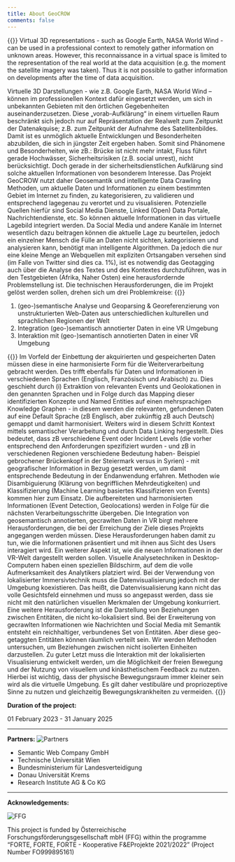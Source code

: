 ```yaml
---
title: About GeoCROW
comments: false
---
```


{{<justify>}}
Virtual 3D representations - such as Google Earth, NASA World Wind - can be used in a professional context to remotely gather information on unknown areas. However, this reconnaissance in a virtual space is limited to the representation of the real world at the data acquisition (e.g. the moment the satellite imagery was taken). Thus it is not possible to gather information on developments after the time of data acquisition.

Virtuelle 3D Darstellungen - wie z.B. Google Earth, NASA World Wind – können
im professionellen Kontext dafür eingesetzt werden, um sich in unbekannten
Gebieten mit den örtlichen Gegebenheiten auseinanderzusetzen. Diese
„vorab-Aufklärung“ in einem virtuellen Raum beschränkt sich jedoch nur auf
Repräsentation der Realwelt zum Zeitpunkt der Datenakquise; z.B. zum Zeitpunkt
der Aufnahme des Satellitenbildes. Damit ist es unmöglich aktuelle
Entwicklungen und Besonderheiten abzubilden, die sich in jüngster Zeit ergeben
haben. Somit sind Phänomene und Besonderheiten, wie zB.: Brücke ist nicht mehr
intakt, Fluss führt gerade Hochwässer, Sicherheitsrisiken (z.B. social
unrest), nicht berücksichtigt. Doch gerade in der sicherheitsdienstlichen
Aufklärung sind solche aktuellen Informationen von besonderem Interesse. Das
Projekt GeoCROW nutzt daher Geosemantik und intelligente Data Crawling
Methoden, um aktuelle Daten und Informationen zu einem bestimmten Gebiet im
Internet zu finden, zu kategorisieren, zu validieren und entsprechend
lagegenau zu verortet und zu visualisieren. Potenzielle Quellen hierfür sind
Social Media Dienste, Linked (Open) Data Portale, Nachrichtendienste, etc. So
können aktuelle Informationen in das virtuelle Lagebild integriert werden. Da
Social Media und andere Kanäle im Internet wesentlich dazu beitragen können
die aktuelle Lage zu beurteilen, jedoch ein einzelner Mensch die Fülle an
Daten nicht sichten, kategorisieren und analysieren kann, benötigt man
intelligente Algorithmen. Da jedoch die nur eine kleine Menge an Webquellen
mit expliziten Ortsangaben versehen sind (im Falle von Twitter sind dies ca.
1%), ist es notwendig das Geotagging auch über die
Analyse des Textes und des Kontextes durchzuführen, was in den Testgebieten
(Afrika, Naher Osten) eine herausfordernde Problemstellung ist. Die
technischen Herausforderungen, die im Projekt gelöst werden sollen, drehen
sich um drei Problemkreise:
{{</justify>}}

1. (geo-)semantische Analyse und Geoparsing & Georeferenzierung von unstrukturierten Web-Daten aus unterschiedlichen kulturellen und sprachlichen Regionen der Welt
2. Integration (geo-)semantisch annotierter Daten in eine VR Umgebung
3. Interaktion mit (geo-)semantisch annotierten Daten in einer VR Umgebung

{{<justify>}}
Im Vorfeld der Einbettung der akquirierten und gespeicherten Daten müssen
diese in eine harmonisierte Form für die Weiterverarbeitung gebracht werden.
Des trifft ebenfalls für Daten und Informationen in verschiedenen Sprachen
(Englisch, Französisch und Arabisch) zu. Dies geschieht durch (i) Extraktion
von relevanten Events und Geolokationen in den genannten Sprachen und in Folge
durch das Mapping dieser identifizierten Konzepte und Named Entities auf einen
mehrsprachigen Knowledge Graphen - in diesem werden die relevanten, gefundenen
Daten auf eine Default Sprache (zB Englisch, aber zukünftig zB auch Deutsch)
gemappt und damit harmonisiert. Weiters wird in diesem Schritt Kontext mittels
semantischer Verarbeitung und durch Data Linking hergestellt. Dies bedeutet,
dass zB verschiedene Event oder Incident Levels (die vorher entsprechend den
Anforderungen spezifiziert wurden - und zB in verschiedenen Regionen
verschiedene Bedeutung haben- Beispiel gebrochener Brückenkopf in der
Steiermark versus in Syrien) - mit geografischer Information in Bezug gesetzt
werden, um damit entsprechende Bedeutung in der Endanwendung erfahren.
Methoden wie Disambiguierung (Klärung von begrifflichen Mehrdeutigkeiten) und
Klassifizierung (Machine Learning basiertes Klassifizieren von Events) kommen
hier zum Einsatz. Die aufbereiteten und harmonisierten Informationen (Event
Detection, Geolocations) werden in Folge für die nächsten
Verarbeitungsschritte übergeben. Die Integration von geosemantisch
annotierten, gecrawlten Daten in VR birgt mehrere Herausforderungen, die bei
der Erreichung der Ziele dieses Projekts angegangen werden müssen. Diese
Herausforderungen haben damit zu tun, wie die Informationen präsentiert und
mit ihnen aus Sicht des Users interagiert wird. Ein weiterer Aspekt ist, wie
die neuen Informationen in der VR-Welt dargestellt werden sollen. Visuelle
Analysetechniken in Desktop-Computern haben einen speziellen Bildschirm, auf
dem die volle Aufmerksamkeit des Analytikers platziert wird. Bei der
Verwendung von lokalisierter Immersivtechnik muss die Datenvisualisierung
jedoch mit der Umgebung koexistieren. Das heißt, die Datenvisualisierung kann
nicht das volle Gesichtsfeld einnehmen und muss so angepasst werden, dass sie
nicht mit den natürlichen visuellen Merkmalen der Umgebung konkurriert. Eine
weitere Herausforderung ist die Darstellung von Beziehungen zwischen
Entitäten, die nicht ko-lokalisiert sind. Bei der Erweiterung von gecrawlten
Informationen wie Nachrichten und Social Media mit Semantik entsteht ein
reichhaltiger, verbundenes Set von Entitäten. Aber diese geo-getaggten
Entitäten können räumlich verteilt sein. Wir werden Methoden untersuchen, um
Beziehungen zwischen nicht isolierten Einheiten darzustellen. Zu guter Letzt
muss die Interaktion mit der lokalisierten Visualisierung entwickelt werden,
um die Möglichkeit der freien Bewegung und der Nutzung von visuellem und
kinästhetischem Feedback zu nutzen. Hierbei ist wichtig, dass der physische
Bewegungsraum immer kleiner sein wird als die virtuelle Umgebung. Es gilt
daher vestibuläre und propriozeptive Sinne zu nutzen und gleichzeitig
Bewegungskrankheiten zu vermeiden.
{{</justify>}}

**Duration of the project:**

01 February 2023 - 31 January 2025

---

**Partners:**
![Partners](img/geocrow_partners.png)

- Semantic Web Company GmbH
- Technische Universität Wien
- Bundesministerium für Landesverteidigung
- Donau Universität Krems
- Research Institute AG & Co KG

---

**Acknowledgements:**

![FFG](img/ffg_logo.svg)

This project is funded by Österreichische Forschungsförderungsgesellschaft mbH
(FFG) within the programme “FORTE, FORTE, FORTE - Kooperative F&EProjekte
2021/2022” (Project Number FO999895161)
